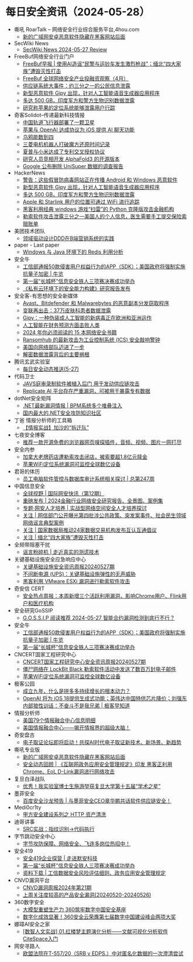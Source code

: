 # 每日安全资讯（2024-05-28）

- 嘶吼 RoarTalk – 网络安全行业综合服务平台,4hou.com
  - [新的广域网安卓恶意软件隐藏在黑客网站后面](https://www.4hou.com/posts/yA0n)
- SecWiki News
  - [SecWiki News 2024-05-27 Review](http://www.sec-wiki.com/?2024-05-27)
- FreeBuf网络安全行业门户
  - [FreeBuf早报 | 使用AI造谣“民警与运钞车发生激烈枪战”；缅北“四大家族”遭毁灭性打击](https://www.freebuf.com/news/401994.html)
  - [FreeBuf 全球网络安全产业投融资观察（4月）](https://www.freebuf.com/news/401952.html)
  - [供应链系统大事件：约三分之一的公民信息泄露](https://www.freebuf.com/news/401951.html)
  - [新型恶意软件 Gipy 出现，针对人工智能语音生成器应用程序](https://www.freebuf.com/news/401931.html)
  - [多达 500 GB，印度军方和警方生物识别数据泄露](https://www.freebuf.com/news/401925.html)
  - [研究称苹果的定位系统能够泄露用户行踪](https://www.freebuf.com/news/401917.html)
- 奇客Solidot–传递最新科技情报
  - [中国轨道飞行器部署了一颗卫星](https://www.solidot.org/story?sid=78280)
  - [苹果与 OpenAI 达成协议为 iOS 提供 AI 聊天功能](https://www.solidot.org/story?sid=78279)
  - [乌鸦能数到四](https://www.solidot.org/story?sid=78278)
  - [三菱电机机器人打破魔方还原时间记录](https://www.solidot.org/story?sid=78277)
  - [夏普与小米达成了专利交叉授权协议](https://www.solidot.org/story?sid=78276)
  - [研究人员竞相开发 AlphaFold3 的开源版本](https://www.solidot.org/story?sid=78275)
  - [Google 公布删除 UniSuper 数据的调查报告](https://www.solidot.org/story?sid=78274)
- HackerNews
  - [警告：这些假冒防病毒网站正在传播 Android 和 Windows 恶意软件](https://hackernews.cc/archives/52707)
  - [新型恶意软件 Gipy 出现，针对人工智能语音生成器应用程序](https://hackernews.cc/archives/52700)
  - [多达 500 GB，印度军方和警方生物识别数据泄露](https://hackernews.cc/archives/52694)
  - [Apple 和 Starlink 用户的位置可通过 WiFi 进行追踪](https://hackernews.cc/archives/52689)
  - [黑客利用经典 windows 游戏“扫雷”的 Python 克隆版攻击金融机构](https://hackernews.cc/archives/52684)
  - [勒索软件攻击泄露三分之一美国人的个人信息，医生需要手工提交保险索赔账单](https://hackernews.cc/archives/52681)
- 美团技术团队
  - [领域驱动设计DDD在B端营销系统的实践](https://tech.meituan.com/2024/05/27/ddd-in-business.html)
- paper - Last paper
  - [Windows 与 Java 环境下的 Redis 利用分析](https://paper.seebug.org/3170/)
- 安全牛
  - [工信部通报50款侵害用户权益行为的APP（SDK）；美国政府将强制实施抗量子加密 | 牛览](https://www.aqniu.com/industry/104616.html)
  - [第一届“长城杯”信息安全铁人三项赛决赛成功举办](https://www.aqniu.com/industry/104611.html)
  - [《私有云环境下的安全能力构建》研究报告发布](https://www.aqniu.com/vendor/104607.html)
- 安全客-有思想的安全新媒体
  - [Avast、Bitdefender 和 Malwarebytes 的恶意副本分发窃取程序](https://www.anquanke.com/post/id/296828)
  - [变联再出击：37万皮肤科患者数据泄露](https://www.anquanke.com/post/id/296825)
  - [Gipy：一种伪装成人工智能的新病毒正在欧洲和亚洲运作](https://www.anquanke.com/post/id/296822)
  - [人工智能在财务预测方面击败人类](https://www.anquanke.com/post/id/296819)
  - [2024 年你必须阅读的 15 本网络安全书籍](https://www.anquanke.com/post/id/296815)
  - [Ransomhub 的最新攻击为工业控制系统 (ICS) 安全敲响警钟](https://www.anquanke.com/post/id/296812)
  - [美国向网络部队迈进了一步](https://www.anquanke.com/post/id/296808)
  - [解密数据泄露背后的主要祸根](https://www.anquanke.com/post/id/296805)
- 腾讯玄武实验室
  - [每日安全动态推送(5-27)](https://mp.weixin.qq.com/s?__biz=MzA5NDYyNDI0MA==&mid=2651959652&idx=1&sn=f925a790f67f33a1e516f8e84fd03d7e&chksm=8baed1fbbcd958ed846d053a1523ee296c35382460c52e9d752c268803add4d1263b915566c7&scene=58&subscene=0#rd)
- 代码卫士
  - [JAVS庭审录制软件被植入后门 用于发动供应链攻击](https://mp.weixin.qq.com/s?__biz=MzI2NTg4OTc5Nw==&mid=2247519595&idx=1&sn=5f6ab2056a927eead9909040d3beab23&chksm=ea94bc01dde335176b3d09e077bdb4f6b7edf6f1183927c5ca8c5ade7b6deb17e0e2af72503d&scene=58&subscene=0#rd)
  - [Replicate AI 平台存在严重漏洞，可被用于暴露专有数据](https://mp.weixin.qq.com/s?__biz=MzI2NTg4OTc5Nw==&mid=2247519595&idx=2&sn=421be600ca95aa95412393d825b2c7be&chksm=ea94bc01dde335174233180b777c8fcff8f4763f4762c05ae682537b40255e42ef6898bc08d5&scene=58&subscene=0#rd)
- dotNet安全矩阵
  - [.NET最新漏洞情报 | BPM系统多个堆叠注入](https://mp.weixin.qq.com/s?__biz=MzUyOTc3NTQ5MA==&mid=2247492153&idx=1&sn=2abdc4dd85c3ba1ffbffbfdeebecce6c&chksm=fa594cd4cd2ec5c25307db937cd5217dd7478d057303617d1a7cb4b6140f64a222a7c630705e&scene=58&subscene=0#rd)
  - [国内最大的.NET安全攻防知识社区](https://mp.weixin.qq.com/s?__biz=MzUyOTc3NTQ5MA==&mid=2247492153&idx=2&sn=e5f59f7d9abd1fe1b3c1b090a358b958&chksm=fa594cd4cd2ec5c27fbcca910789d41b75d7033241f3b561d45d9a1102aaee67d35642a4645d&scene=58&subscene=0#rd)
- 丁爸 情报分析师的工具箱
  - [【情报实战】加沙的“拆迁队”](https://mp.weixin.qq.com/s?__biz=MzI2MTE0NTE3Mw==&mid=2651144003&idx=1&sn=f25c06cad04f2b200170d543863d14fd&chksm=f1af4879c6d8c16fa095a54c0b64b13d55b0ab3ec508e3d5776074bb074ddf992b981b66e1dc&scene=58&subscene=0#rd)
- 七夜安全博客
  - [推荐一款开源免费的浏览器网页嗅探插件，音频、视频、图片一网打尽](https://mp.weixin.qq.com/s?__biz=MzIwODIxMjc4MQ==&mid=2651005322&idx=1&sn=1433954b672fc50c7b4d8a9be2f58dc1&chksm=8cf107c8bb868ede5ba51056b7c93118de0f991213069e467a7b53edb64906083258eb21eb2d&scene=58&subscene=0#rd)
- 安全内参
  - [加拿大老牌药店遭勒索攻击闭店，被索要超1.8亿元赎金](https://mp.weixin.qq.com/s?__biz=MzI4NDY2MDMwMw==&mid=2247511705&idx=1&sn=5210371893c9316430962a57fae83ef8&chksm=ebfae9b9dc8d60af86f51674363ada2b0185aa636bf365625a6905e7d2150a54d1c08e1e775d&scene=58&subscene=0#rd)
  - [苹果WiFi定位系统漏洞可监控全球数亿设备](https://mp.weixin.qq.com/s?__biz=MzI4NDY2MDMwMw==&mid=2247511705&idx=2&sn=47c2abe7c23def186cd1bcd51eebd038&chksm=ebfae9b9dc8d60afdfbd2c736697a70a085455fdf1bfd63a6337c3ba4ddb52a2789c73d254d8&scene=58&subscene=0#rd)
- 君哥的体历
  - [员工电脑软件管控与数据库审计系统相关探讨 | 总第247周](https://mp.weixin.qq.com/s?__biz=MzI2MjQ1NTA4MA==&mid=2247491295&idx=1&sn=37a4c0de8032fd5c5fc9ce6d8aa86c90&chksm=ea4bb498dd3c3d8e4d418116e26b57e2c0e4585e2a63f05f9884fadb113c2c7fe6239919b055&scene=58&subscene=0#rd)
- 中国信息安全
  - [全球视野 | 国际网安快讯（第12期）](https://mp.weixin.qq.com/s?__biz=MzA5MzE5MDAzOA==&mid=2664214425&idx=1&sn=3053354de713e10ee231a069f69a836c&chksm=8b59ad60bc2e2476108a71d9bc7d5035fe21438406e00b224559e58884e4ebba5b9ab29da14d&scene=58&subscene=0#rd)
  - [重磅发布 | 2024金融行业网络安全研究报告、全景图、案例集](https://mp.weixin.qq.com/s?__biz=MzA5MzE5MDAzOA==&mid=2664214425&idx=2&sn=e7cce4ac3d4064b30e158697fcfb2cb8&chksm=8b59ad60bc2e2476a6b3173525240344ca9a0cffd3f5fd7ebd54a9cdb3bbfa710c93e828a382&scene=58&subscene=0#rd)
  - [专题·网安人才培养 | 实战型网络空间安全人才培养探讨](https://mp.weixin.qq.com/s?__biz=MzA5MzE5MDAzOA==&mid=2664214425&idx=3&sn=b2f47160bf20188f331da6acc81a69c7&chksm=8b59ad60bc2e2476b316979a5bec0d031cfbb160d8abab850a057e2397b903409552330e4922&scene=58&subscene=0#rd)
  - [关注 | 网信部门公开曝光第四批涉公共政策、突发案事件、社会民生领域网络谣言典型案例](https://mp.weixin.qq.com/s?__biz=MzA5MzE5MDAzOA==&mid=2664214425&idx=4&sn=a3245f3af689f15e14f90aacc893aede&chksm=8b59ad60bc2e2476ef315ad93d06748781b50f88ccbed2fe96e45ad0017ec2874bd0056de66b&scene=58&subscene=0#rd)
  - [关注 | 国家数据局推动24家数据交易机构发布互认互通倡议](https://mp.weixin.qq.com/s?__biz=MzA5MzE5MDAzOA==&mid=2664214425&idx=5&sn=2efe7869f7ac77d6602160e8db3302d1&chksm=8b59ad60bc2e24763672118896814e0ab44e281fc3fdb8cb6b421026e64b0a1ce7467f8a31eb&scene=58&subscene=0#rd)
  - [关注 | 缅北“四大家族”遭毁灭性打击](https://mp.weixin.qq.com/s?__biz=MzA5MzE5MDAzOA==&mid=2664214425&idx=6&sn=65c14414586df2f3ebcd1f6656d5f98b&chksm=8b59ad60bc2e2476ce4e3592068f2a40f422be721a979e7299529ff662a7e5f3b99787c3f945&scene=58&subscene=0#rd)
- 全频带阻塞干扰
  - [谣言粉碎机 | 走近真实的测谎技术](https://mp.weixin.qq.com/s?__biz=MzIzMzE2OTQyNA==&mid=2648957431&idx=1&sn=9c4a06f84fce96849a6c4915321a8fa6&chksm=f09ef688c7e97f9e69f0ae8e478bed3727d8b55a486e7c5b090d2562d26d88bf0d29f65afb16&scene=58&subscene=0#rd)
- 关键基础设施安全应急响应中心
  - [关键基础设施安全资讯周报20240527期](https://mp.weixin.qq.com/s?__biz=MzkyMzAwMDEyNg==&mid=2247544039&idx=1&sn=592bfdc7f8ff35855e5b91bf219a1cc7&chksm=c1e9a0b6f69e29a0ea2f0acc5e3704b51aace6aa0b66406de5e835a3d491e91cc41830b93c13&scene=58&subscene=0#rd)
  - [不间断电源 (UPS)：关键基础设施弹性的无声威胁](https://mp.weixin.qq.com/s?__biz=MzkyMzAwMDEyNg==&mid=2247544039&idx=2&sn=df6697df60d5fee813bba17d86d183e3&chksm=c1e9a0b6f69e29a0e4908367458c41e92b7acd32679fccc8e0c44d82ca7a2c046ea8f37da58f&scene=58&subscene=0#rd)
  - [黑客利用 VMware ESXi 漏洞进行勒索软件攻击](https://mp.weixin.qq.com/s?__biz=MzkyMzAwMDEyNg==&mid=2247544039&idx=3&sn=276bb55d3ddfe272b7d4d230359ef41a&chksm=c1e9a0b6f69e29a0e1636f58db6aac2306165300fa020dfc0d10d36539c0c5bc0739f97d2767&scene=58&subscene=0#rd)
- 奇安信 CERT
  - [安全热点周报：本周新增三个活跃利用漏洞，影响Chrome用户、Flink用户和医疗机构](https://mp.weixin.qq.com/s?__biz=MzU5NDgxODU1MQ==&mid=2247501189&idx=1&sn=d46d6ba5474f04d8e1646c94911f5205&chksm=fe79e11dc90e680bd41ae2262f4005343033302d6f50a7034e93b8affe8b42a9ac357aa4a1f2&scene=58&subscene=0#rd)
- 安全研究GoSSIP
  - [G.O.S.S.I.P 阅读推荐 2024-05-27 智能合约漏洞检测到底行不行？](https://mp.weixin.qq.com/s?__biz=Mzg5ODUxMzg0Ng==&mid=2247498099&idx=1&sn=13a9735532676995662d40ccd6b1d862&chksm=c063d7aaf7145ebcb305b50534bc0e154a22ac65811da63219c681bdb6cb0f46b49f745911bf&scene=58&subscene=0#rd)
- 安全牛
  - [工信部通报50款侵害用户权益行为的APP（SDK）；美国政府将强制实施抗量子加密 | 牛览](https://mp.weixin.qq.com/s?__biz=MjM5Njc3NjM4MA==&mid=2651129944&idx=1&sn=252974a792a339dc164fcc681a2e90b5&chksm=bd15b88b8a62319dfcacf2dcd1a68a52850b2007a80b360ccbcfc73301a6ea52a57fe9d9a30e&scene=58&subscene=0#rd)
  - [第一届“长城杯”信息安全铁人三项赛决赛成功举办](https://mp.weixin.qq.com/s?__biz=MjM5Njc3NjM4MA==&mid=2651129944&idx=2&sn=6ab861adf7d07625d5cbbbb3f7fb8fd4&chksm=bd15b88b8a62319de0d52b69e672c418494a7a1ba7c240cadd9912322b450c4bfb1854d78423&scene=58&subscene=0#rd)
- CNCERT国家工程研究中心
  - [CNCERT国家工程研究中心安全资讯周报20240527期](https://mp.weixin.qq.com/s?__biz=MzUzNDYxOTA1NA==&mid=2247544959&idx=1&sn=59849b7cad456532feaaed09ccd2e793&chksm=fa9386becde40fa8bb38c19b1b4264e2ade087d5c98a9cfc6a35b967a8c1a8c298cc558c8edf&scene=58&subscene=0#rd)
  - [僵尸网络在 LockBit Black 勒索软件活动中发送了数百万封电子邮件](https://mp.weixin.qq.com/s?__biz=MzUzNDYxOTA1NA==&mid=2247544959&idx=2&sn=4406f9c6a75d2f552c8f6a0d9abdf24a&chksm=fa9386becde40fa83100dcc5b6fe48602a1b9a5b5f477d850b9add6978ac2e2afaa2cdc4fe4b&scene=58&subscene=0#rd)
  - [苹果WiFi定位系统漏洞可监控全球数亿设备](https://mp.weixin.qq.com/s?__biz=MzUzNDYxOTA1NA==&mid=2247544959&idx=3&sn=9002550b4c54e11c879e639f9b58c92e&chksm=fa9386becde40fa88762d1808654d4c2d0ff359cf5efe20f981f3b7dae8da4422f3d5d99f22e&scene=58&subscene=0#rd)
- 极客公园
  - [成立九年，什么是拼多多持续增长的根本动力？](https://mp.weixin.qq.com/s?__biz=MTMwNDMwODQ0MQ==&mid=2653042542&idx=1&sn=f3bb07965f8cd438d2536f3ef334a019&chksm=7e574ad84920c3ce605284920f8f1ca67376fb6cb7665d466701c762cddfa9830876dac42143&scene=58&subscene=0#rd)
  - [OpenAI 将为 iOS 18提供生成式功能；英伟达中国特供芯片降价；刘强东内部狼性训话：不奋斗不是我兄弟 | 极客早知道](https://mp.weixin.qq.com/s?__biz=MTMwNDMwODQ0MQ==&mid=2653042509&idx=1&sn=234f3f7831b7a317e66c17a7b6300b8e&chksm=7e574afb4920c3ed4b8291b0f70e678e1eddaad5a9d1e046a7b2d5d63a7786c3f0b22345436c&scene=58&subscene=0#rd)
- 情报分析师
  - [美国79个情报融合中心信息明细](https://mp.weixin.qq.com/s?__biz=MzA3Mjc1MTkwOA==&mid=2650550679&idx=1&sn=658f19d5436cf746e5eeb0e614dc43ef&chksm=87111fdcb06696caf7a8e3c3e8d192b276533a898ed9cbe09fa9b30b16907254fdae9e6ca6e9&scene=58&subscene=0#rd)
  - [美国情报融合中心——揭开情报界的超级大脑！](https://mp.weixin.qq.com/s?__biz=MzA3Mjc1MTkwOA==&mid=2650550679&idx=2&sn=8d0aef5274408b2e240bda16567b6909&chksm=87111fdcb06696cae59d7b56b49b32af469f0bc3cd552c873191ddce4fc3a0a985ef379a6b1b&scene=58&subscene=0#rd)
- 奇安盘古
  - [电子取证论坛即将启动！共探AI时代电子取证新技术、新场景、新趋势](https://mp.weixin.qq.com/s?__biz=MzI2MDA0MTYyMQ==&mid=2654404274&idx=1&sn=14889a4c2880cf37408d4ad1dee198e1&chksm=f1ade048c6da695e71fcffcbc6dbaea55afdda79d4bfd6188f96adbd54f6787dda1a25f783de&scene=58&subscene=0#rd)
- 嘶吼专业版
  - [新的广域网安卓恶意软件隐藏在黑客网站后面](https://mp.weixin.qq.com/s?__biz=MzI0MDY1MDU4MQ==&mid=2247575410&idx=1&sn=616a7c0e415bdfd1fb511616f40c3e44&chksm=e9147748de63fe5e12cddedffe63955ac1d6aef849827b284847b3471c9c216936bdafbb9fba&scene=58&subscene=0#rd)
  - [安全动态回顾 | 《互联网政务应用安全管理规定》印发  黑客正利用Chrome、EoL D-Link漏洞进行网络攻击](https://mp.weixin.qq.com/s?__biz=MzI0MDY1MDU4MQ==&mid=2247575410&idx=2&sn=511f316a58c5a255ae3d9a2cdaad8cbe&chksm=e9147748de63fe5ee5e877865b4519f33c403a5d510a94c55e17cb04f4b98fb79ea1a82b9396&scene=58&subscene=0#rd)
- 复旦白泽战队
  - [优秀！我实验室博士生施游堃获复旦大学第十五届“学术之星”](https://mp.weixin.qq.com/s?__biz=MzU4NzUxOTI0OQ==&mid=2247489742&idx=1&sn=5bc3f47094fcc1d1c3a055c090e93bb6&chksm=fdeb9cb0ca9c15a626b04856ccbf1f9b50e238f19bdcd3ce5e53cfda1a25b28a0ac33473afc1&scene=58&subscene=0#rd)
- 墨菲安全
  - [百度安全沙龙预告 | 与墨菲安全CEO章华鹏共话软件供应链安全！](https://mp.weixin.qq.com/s?__biz=MzkwOTM0MjI5NQ==&mid=2247487847&idx=1&sn=0972cbde4fdab49fcbc2c1d71282e656&chksm=c13d725ff64afb4915a3be7a55bca876b5ae71496edc4e52fb16c32fd78b2e0c69d68e6e79fa&scene=58&subscene=0#rd)
- Medi0cr1ty
  - [甲方安全建设系列之 HTTP 资产清洗](https://mp.weixin.qq.com/s?__biz=Mzg5ODE3NTU1OQ==&mid=2247484362&idx=1&sn=f903fdd29cbbe10e60474da2bc707305&chksm=c067c4e2f7104df4c6cd04e4271d10bd797ef186d1435db2066d26a66a6ba63da96a13a1cf0a&scene=58&subscene=0#rd)
- 迪哥讲事
  - [SRC实战：指纹识别->代码执行](https://mp.weixin.qq.com/s?__biz=MzIzMTIzNTM0MA==&mid=2247494788&idx=1&sn=41cd0629c255e0eca224f27fe8068bb8&chksm=e8a5e6e7dfd26ff1203cb426e2d2b4e642b1e8fd149ec36667bb41dd44bc9974c0a1af8c06be&scene=58&subscene=0#rd)
- 字节跳动安全中心
  - [字节攻防保障、网络安全、飞连多岗位热招中！](https://mp.weixin.qq.com/s?__biz=MzUzMzcyMDYzMw==&mid=2247493148&idx=1&sn=87a36619f13a5db9aa94bc77a46839e9&chksm=fa9d1d4acdea945c6de7d35c327134224ddad235239882dbae193217d4b3b5663851004d123f&scene=58&subscene=0#rd)
- 安全419
  - [安全419企业探营 | 走进默安科技](https://mp.weixin.qq.com/s?__biz=MzUyMDQ4OTkyMg==&mid=2247539808&idx=1&sn=0349373827a435af50443514596c24f6&chksm=f9eb82cdce9c0bdb9c5a4842282da7ef3feeb358b7dc634d67140d984a81031de004c6284e02&scene=58&subscene=0#rd)
  - [第一届“长城杯”信息安全铁人三项赛决赛成功举办](https://mp.weixin.qq.com/s?__biz=MzUyMDQ4OTkyMg==&mid=2247539808&idx=2&sn=fab11d673f9ff87de52fecfeaec20dad&chksm=f9eb82cdce9c0bdb9dc1ba20be5dafafdcd6b9632f789007d39f5af2d34e00b236c4b17cbf00&scene=58&subscene=0#rd)
  - [资料下载 | 工信数据安全风险评估细则、政务应用安全管理规定](https://mp.weixin.qq.com/s?__biz=MzUyMDQ4OTkyMg==&mid=2247539808&idx=3&sn=a055c81c09530f09f4d2ec233e04cd4c&chksm=f9eb82cdce9c0bdb0f1df3fc9380ea903b41e395ebc32a48ff9c1d551d135823875c4aaeccd8&scene=58&subscene=0#rd)
- CNVD漏洞平台
  - [CNVD漏洞周报2024年第21期](https://mp.weixin.qq.com/s?__biz=MzU3ODM2NTg2Mg==&mid=2247494812&idx=1&sn=e7febd5c1c8143b1a097e833dec5848b&chksm=fd74dc55ca035543079b8cb0bda9ab2c182b937888a2299f11c40bea7499d56ca4866b1f2a54&scene=58&subscene=0#rd)
  - [上周关注度较高的产品安全漏洞(20240520-20240526)](https://mp.weixin.qq.com/s?__biz=MzU3ODM2NTg2Mg==&mid=2247494812&idx=2&sn=2927c7da0fdc0ced9452cc0ca53c0341&chksm=fd74dc55ca035543734201243bcf06c042cb4d5684ed4ae534bc14ae8b48973f165944401c4a&scene=58&subscene=0#rd)
- 360数字安全
  - [大模型重塑生产力 360筑牢数字中国安全基座](https://mp.weixin.qq.com/s?__biz=MzA4MTg0MDQ4Nw==&mid=2247571584&idx=1&sn=0f380575e2ed89ca93415742947b807e&chksm=9f8d4888a8fac19e4dc67d610ad2ea89e65d288ea854080e58ea84622f168833a1c2806ea72d&scene=58&subscene=0#rd)
  - [数字化成效显著！360安全云荣膺第七届数字中国建设峰会两项大奖](https://mp.weixin.qq.com/s?__biz=MzA4MTg0MDQ4Nw==&mid=2247571584&idx=2&sn=54385cdb858a9fdfb4d74c9d4f167a36&chksm=9f8d4888a8fac19ebfa85214fbb2224fce853a6df731c25f9ff760d4a2199ea25ad4ad42c896&scene=58&subscene=0#rd)
- 娜璋AI安全之家
  - [[数智人文实战] 01.红楼梦主题演化分析——文献可视化分析软件CiteSpace入门](https://mp.weixin.qq.com/s?__biz=Mzg5MTM5ODU2Mg==&mid=2247500171&idx=1&sn=d47a5bdc8348509a1682f74abd50be80&chksm=cfcf7146f8b8f8501ed5168fd48d3ad2605702b9088c32eabb243c00e278291918346261b787&scene=58&subscene=0#rd)
- 网安寻路人
  - [​欧盟法院在T-557/20（SRB v EDPS.）中对匿名化数据的一次澄清尝试](https://mp.weixin.qq.com/s?__biz=MzIxODM0NDU4MQ==&mid=2247503498&idx=1&sn=db3bf13308fa2a40e43a18b3cbdbaff9&chksm=97e97360a09efa7634aaa6aec07ebedfd0cbc16f5e8a20f70276a1ddebdabcfd48a7856cc30b&scene=58&subscene=0#rd)
